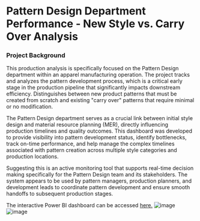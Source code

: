 # Pattern Design Department Performance - New Style vs. Carry Over Analysis
### Project Background
This production analysis is specifically focused on the Pattern Design department within an apparel manufacturing operation. The project tracks and analyzes the pattern development process, which is a critical early stage in the production pipeline that significantly impacts downstream efficiency. Distinguishes between new product patterns that must be created from scratch and existing "carry over" patterns that require minimal or no modification.  

The Pattern Design department serves as a crucial link between initial style design and material resource planning (MER), directly influencing production timelines and quality outcomes. This dashboard was developed to provide visibility into pattern development status, identify bottlenecks, track on-time performance, and help manage the complex timelines associated with pattern creation across multiple style categories and production locations.  

Suggesting this is an active monitoring tool that supports real-time decision making specifically for the Pattern Design team and its stakeholders. The system appears to be used by pattern managers, production planners, and development leads to coordinate pattern development and ensure smooth handoffs to subsequent production stages.  

The interactive Power BI dashboard can be accessed [here.](https://app.powerbi.com/view?r=eyJrIjoiNGJlMGFiNWYtNDVkNC00NTM4LTk4NDQtOWRkM2RkNjMwYWRjIiwidCI6ImNjYzg4OGY1LTJiM2EtNDgwMi05Y2E2LTEzOGVmZmVjYTlkOCIsImMiOjEwfQ%3D%3D)
![image](https://github.com/user-attachments/assets/46c3f404-0ac4-4feb-883e-2650226841e2)
![image](https://github.com/user-attachments/assets/4e566b4f-cf06-4441-853c-e9b37f866b78)


